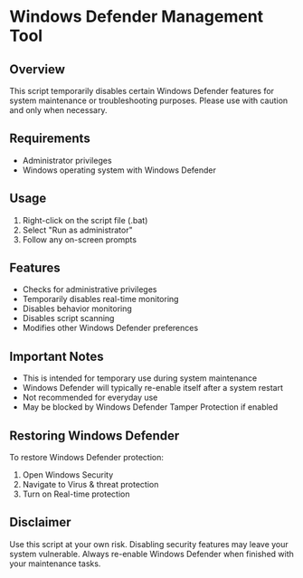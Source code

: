 # Windows Defender Management Tool

## Overview
This script temporarily disables certain Windows Defender features for system maintenance or troubleshooting purposes. Please use with caution and only when necessary.

## Requirements
- Administrator privileges
- Windows operating system with Windows Defender

## Usage
1. Right-click on the script file (.bat)
2. Select "Run as administrator"
3. Follow any on-screen prompts

## Features
- Checks for administrative privileges
- Temporarily disables real-time monitoring
- Disables behavior monitoring
- Disables script scanning
- Modifies other Windows Defender preferences

## Important Notes
- This is intended for temporary use during system maintenance
- Windows Defender will typically re-enable itself after a system restart
- Not recommended for everyday use
- May be blocked by Windows Defender Tamper Protection if enabled

## Restoring Windows Defender
To restore Windows Defender protection:
1. Open Windows Security
2. Navigate to Virus & threat protection
3. Turn on Real-time protection

## Disclaimer
Use this script at your own risk. Disabling security features may leave your system vulnerable. Always re-enable Windows Defender when finished with your maintenance tasks.
